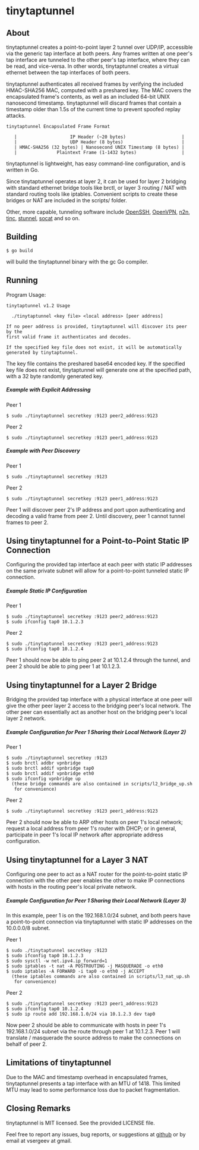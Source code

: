 tinytaptunnel
=============

About
-----

tinytaptunnel creates a point-to-point layer 2 tunnel over UDP/IP, accessible
via the generic tap interface at both peers. Any frames written at one peer's
tap interface are tunneled to the other peer's tap interface, where they can be
read, and vice-versa. In other words, tinytaptunnel creates a virtual ethernet
between the tap interfaces of both peers.

tinytaptunnel authenticates all received frames by verifying the included
HMAC-SHA256 MAC, computed with a preshared key. The MAC covers the encapsulated
frame's contents, as well as an included 64-bit UNIX nanosecond timestamp.
tinytaptunnel will discard frames that contain a timestamp older than 1.5s of
the current time to prevent spoofed replay attacks.

	tinytaptunnel Encapsulated Frame Format

       |                    IP Header (~20 bytes)                     |
       |                    UDP Header (8 bytes)                      |
	   | HMAC-SHA256 (32 bytes) | Nanosecond UNIX Timestamp (8 bytes) |
	   |               Plaintext Frame (1-1432 bytes)                 |
	

tinytaptunnel is lightweight, has easy command-line configuration, and is
written in Go.

Since tinytaptunnel operates at layer 2, it can be used for layer 2 bridging
with standard ethernet bridge tools like brctl, or layer 3 routing / NAT with
standard routing tools like iptables. Convenient scripts to create these
bridges or NAT are included in the scripts/ folder.

Other, more capable, tunneling software include [OpenSSH](http://openssh.com/),
[OpenVPN](http://openvpn.net/), [n2n](http://www.ntop.org/products/n2n/),
[tinc](http://www.tinc-vpn.org/), [stunnel](https://www.stunnel.org/),
[socat](http://www.dest-unreach.org/socat/) and so on.

Building
--------

	$ go build

will build the tinytaptunnel binary with the gc Go compiler.

Running
-------

Program Usage:

	tinytaptunnel v1.2 Usage
	
	  ./tinytaptunnel <key file> <local address> [peer address]
	
	If no peer address is provided, tinytaptunnel will discover its peer by the
	first valid frame it authenticates and decodes.
	
	If the specified key file does not exist, it will be automatically
	generated by tinytaptunnel.

The key file contains the preshared base64 encoded key. If the specified key
file does not exist, tinytaptunnel will generate one at the specified path,
with a 32 byte randomly generated key.

##### Example with Explicit Addressing

Peer 1

	$ sudo ./tinytaptunnel secretkey :9123 peer2_address:9123

Peer 2

	$ sudo ./tinytaptunnel secretkey :9123 peer1_address:9123

##### Example with Peer Discovery

Peer 1

	$ sudo ./tinytaptunnel secretkey :9123

Peer 2

	$ sudo ./tinytaptunnel secretkey :9123 peer1_address:9123

Peer 1 will discover peer 2's IP address and port upon authenticating and
decoding a valid frame from peer 2. Until discovery, peer 1 cannot tunnel
frames to peer 2.

Using tinytaptunnel for a Point-to-Point Static IP Connection
-------------------------------------------------------------

Configuring the provided tap interface at each peer with static IP addresses on
the same private subnet will allow for a point-to-point tunneled static IP
connection.

##### Example Static IP Configuration

Peer 1

	$ sudo ./tinytaptunnel secretkey :9123 peer2_address:9123
	$ sudo ifconfig tap0 10.1.2.3

Peer 2

	$ sudo ./tinytaptunnel secretkey :9123 peer1_address:9123
	$ sudo ifconfig tap0 10.1.2.4

Peer 1 should now be able to ping peer 2 at 10.1.2.4 through the tunnel, and
peer 2 should be able to ping peer 1 at 10.1.2.3.

Using tinytaptunnel for a Layer 2 Bridge
----------------------------------------

Bridging the provided tap interface with a physical interface at one peer will
give the other peer layer 2 access to the bridging peer's local network.  The
other peer can essentially act as another host on the bridging peer's local
layer 2 network.

##### Example Configuration for Peer 1 Sharing their Local Network (Layer 2)

Peer 1

	$ sudo ./tinytaptunnel secretkey :9123
	$ sudo brctl addbr vpnbridge
	$ sudo brctl addif vpnbridge tap0
	$ sudo brctl addif vpnbridge eth0
	$ sudo ifconfig vpnbridge up
	  (these bridge commands are also contained in scripts/l2_bridge_up.sh
	   for convenience)

Peer 2

	$ sudo ./tinytaptunnel secretkey :9123 peer1_address:9123

Peer 2 should now be able to ARP other hosts on peer 1's local network; request
a local address from peer 1's router with DHCP; or in general, participate in
peer 1's local IP network after appropriate address configuration.

Using tinytaptunnel for a Layer 3 NAT
--------------------------------------

Configuring one peer to act as a NAT router for the point-to-point static IP
connection with the other peer enables the other to make IP connections with
hosts in the routing peer's local private network.

##### Example Configuration for Peer 1 Sharing their Local Network (Layer 3)

In this example, peer 1 is on the 192.168.1.0/24 subnet, and both peers have a
point-to-point connection via tinytaptunnel with static IP addresses on the
10.0.0.0/8 subnet.

Peer 1

	$ sudo ./tinytaptunnel secretkey :9123
	$ sudo ifconfig tap0 10.1.2.3
	$ sudo sysctl -w net.ipv4.ip_forward=1
	$ sudo iptables -t nat -A POSTROUTING -j MASQUERADE -o eth0
	$ sudo iptables -A FORWARD -i tap0 -o eth0 -j ACCEPT
	  (these iptables commands are also contained in scripts/l3_nat_up.sh
	   for convenience)

Peer 2

	$ sudo ./tinytaptunnel secretkey :9123 peer1_address:9123
	$ sudo ifconfig tap0 10.1.2.4
	$ sudo ip route add 192.168.1.0/24 via 10.1.2.3 dev tap0

Now peer 2 should be able to communicate with hosts in peer 1's 192.168.1.0/24
subnet via the route through peer 1 at 10.1.2.3. Peer 1 will translate /
masquerade the source address to make the connections on behalf of peer 2.

Limitations of tinytaptunnel
----------------------------

Due to the MAC and timestamp overhead in encapsulated frames, tinytaptunnel
presents a tap interface with an MTU of 1418. This limited MTU may lead to some
performance loss due to packet fragmentation.

Closing Remarks
---------------

tinytaptunnel is MIT licensed. See the provided LICENSE file.

Feel free to report any issues, bug reports, or suggestions at
[github](https://github.com/vsergeev/tinytaptunnel/issues) or by email at
vsergeev at gmail.

